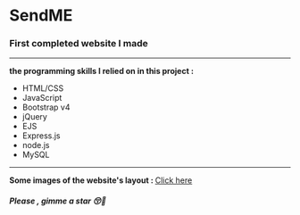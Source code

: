 # SendME
<h3>First completed website I made</h3>
<hr>
<b>the programming skills I relied on in this project : </b>
<ul>
  <li>HTML/CSS</li>
  <li>JavaScript</li>
  <li>Bootstrap v4</li>
  <li>jQuery</li>
  <li>EJS</li>
  <li>Express.js</li>
  <li>node.js</li>
  <li>MySQL</li>
</ul>
<hr>
<b>Some images of the website's layout : </b>
<a type="button" class="btn btn-dark" href="https://drive.google.com/drive/folders/1Mo4ziscNAXeBvlOTazxsqgvxxV9tCr0-?usp=sharing">Click here</a>

<h5>Please , gimme a star 😚🤗</h5>
